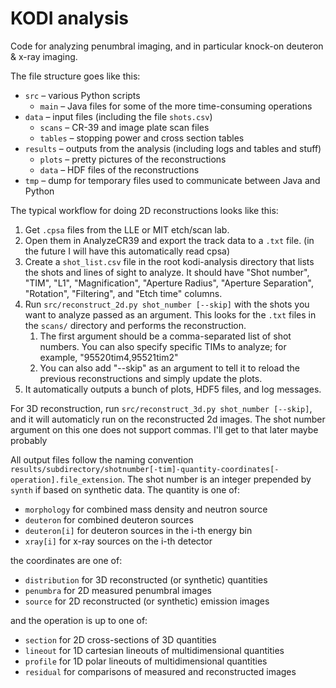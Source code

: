 KODI analysis
=============

Code for analyzing penumbral imaging, and in particular knock-on deuteron & x-ray imaging.

The file structure goes like this:
- `src` – various Python scripts
    - `main` – Java files for some of the more time-consuming operations
- `data` – input files (including the file `shots.csv`)
  - `scans` – CR-39 and image plate scan files
  - `tables` – stopping power and cross section tables
- `results` – outputs from the analysis (including logs and tables and stuff)
  - `plots` – pretty pictures of the reconstructions
  - `data` – HDF files of the reconstructions
- `tmp` – dump for temporary files used to communicate between Java and Python

The typical workflow for doing 2D reconstructions looks like this:
1. Get `.cpsa` files from the LLE or MIT etch/scan lab.
2. Open them in AnalyzeCR39 and export the track data to a `.txt` file. (in the future I will have this automatically read cpsa)
3. Create a `shot_list.csv` file in the root kodi-analysis directory that lists the shots and lines of sight to analyze.
   It should have "Shot number", "TIM", "L1", "Magnification", "Aperture Radius",
   "Aperture Separation", "Rotation", "Filtering", and "Etch time" columns.
4. Run `src/reconstruct_2d.py shot_number [--skip]` with the shots you want to analyze passed as an argument.
   This looks for the `.txt` files in the `scans/` directory and performs the reconstruction.
   1. The first argument should be a comma-separated list of shot numbers.
      You can also specify specific TIMs to analyze; for example, "95520tim4,95521tim2"
   2. You can also add "--skip" as an argument to tell it to reload the previous reconstructions and simply update the plots.
5. It automatically outputs a bunch of plots, HDF5 files, and log messages.

For 3D reconstruction, run `src/reconstruct_3d.py shot_number [--skip]`,
and it will automaticly run on the reconstructed 2d images.
The shot number argument on this one does not support commas.
I'll get to that later maybe probably

All output files follow the naming convention `results/subdirectory/shotnumber[-tim]-quantity-coordinates[-operation].file_extension`.
The shot number is an integer prepended by `synth` if based on synthetic data.
The quantity is one of:
- `morphology` for combined mass density and neutron source
- `deuteron` for combined deuteron sources
- `deuteron[i]` for deuteron sources in the i-th energy bin
- `xray[i]` for x-ray sources on the i-th detector

the coordinates are one of:
- `distribution` for 3D reconstructed (or synthetic) quantities
- `penumbra` for 2D measured penumbral images
- `source` for 2D reconstructed (or synthetic) emission images

and the operation is up to one of:
- `section` for 2D cross-sections of 3D quantities
- `lineout` for 1D cartesian lineouts of multidimensional quantities
- `profile` for 1D polar lineouts of multidimensional quantities
- `residual` for comparisons of measured and reconstructed images
